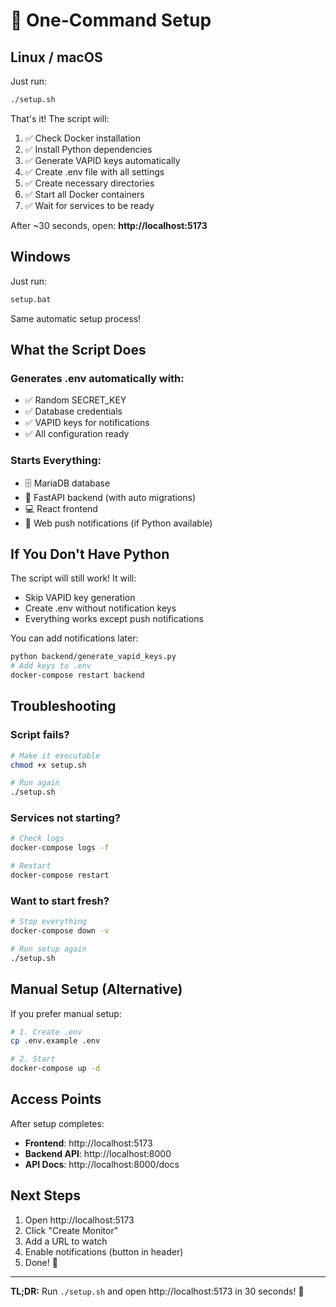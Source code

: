 # 🚀 One-Command Setup

## Linux / macOS

Just run:

```bash
./setup.sh
```

That's it! The script will:
1. ✅ Check Docker installation
2. ✅ Install Python dependencies
3. ✅ Generate VAPID keys automatically
4. ✅ Create .env file with all settings
5. ✅ Create necessary directories
6. ✅ Start all Docker containers
7. ✅ Wait for services to be ready

After ~30 seconds, open: **http://localhost:5173**

## Windows

Just run:

```cmd
setup.bat
```

Same automatic setup process!

## What the Script Does

### Generates .env automatically with:
- ✅ Random SECRET_KEY
- ✅ Database credentials
- ✅ VAPID keys for notifications
- ✅ All configuration ready

### Starts Everything:
- 🗄️ MariaDB database
- 🔧 FastAPI backend (with auto migrations)
- 💻 React frontend
- 🔔 Web push notifications (if Python available)

## If You Don't Have Python

The script will still work! It will:
- Skip VAPID key generation
- Create .env without notification keys
- Everything works except push notifications

You can add notifications later:
```bash
python backend/generate_vapid_keys.py
# Add keys to .env
docker-compose restart backend
```

## Troubleshooting

### Script fails?
```bash
# Make it executable
chmod +x setup.sh

# Run again
./setup.sh
```

### Services not starting?
```bash
# Check logs
docker-compose logs -f

# Restart
docker-compose restart
```

### Want to start fresh?
```bash
# Stop everything
docker-compose down -v

# Run setup again
./setup.sh
```

## Manual Setup (Alternative)

If you prefer manual setup:

```bash
# 1. Create .env
cp .env.example .env

# 2. Start
docker-compose up -d
```

## Access Points

After setup completes:

- **Frontend**: http://localhost:5173
- **Backend API**: http://localhost:8000  
- **API Docs**: http://localhost:8000/docs

## Next Steps

1. Open http://localhost:5173
2. Click "Create Monitor"
3. Add a URL to watch
4. Enable notifications (button in header)
5. Done! 🎉

---

**TL;DR:** Run `./setup.sh` and open http://localhost:5173 in 30 seconds! 🚀
